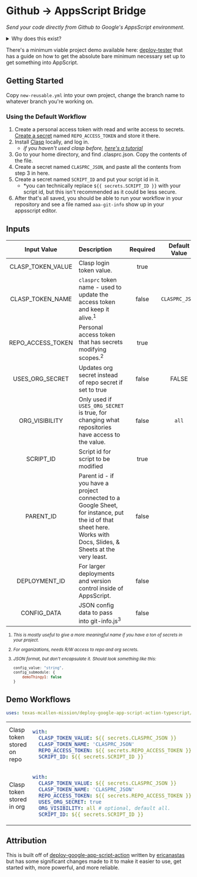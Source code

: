 # Github -> AppsScript Bridge

<!--  WYLO: FIGURE OUT A GOOD NAME FOR THIS PROJECT -->

*Send your code directly from Github to Google's AppsScript environment.*

<details>
  <summary> Why does this exist? </summary>
  
This is a project that got started because we use Google AppsScript a *lot*- we've built a [massive project](githu.com/texas-mcallen-mission/key-indicator-system) on top of it.  Google's internal editor has some problems- it doesn't support TypeScript (which seems like a necessity for a project as large as ours), it's nowhere near as powerful as vsCode is, and it doesn't have a nice dark mode.  To get around these shortcomings, we adapted somebody else's work and made this thing. It's built off of [CLASP](https://github.com/google/clasp), which lets you use your favorite desktop editor to do things, but instead of running CLASP from your computer, you do it *in the cloud* (isn't that cool?)

Part of the reason that we're using this instead of something that uses Google Cloud Platform is that our org doesn't use GCP, but we do have access to AppsScript.

</details>





There's a minimum viable project demo available here: [deploy-tester](https://github.com/texas-mcallen-mission/deploy-tester) that has a guide on how to get the absolute bare minimum necessary set up to get something into AppScript.


## Getting Started

 <!-- - see the wiki, or [the demo repo](https://github.com/texas-mcallen-mission/deploy-tester/) -->

Copy ``new-reusable.yml`` into your own project, change the branch name to whatever branch you're working on.

### Using the Default Workflow

 1. Create a personal access token with read and write access to secrets. 
  [Create a secret](https://docs.github.com/en/actions/security-guides/encrypted-secrets) named ``REPO_ACCESS_TOKEN`` and store it there.
 2. Install [Clasp](https://github.com/google/clasp) locally, and log in.
    * *if you haven't used clasp before, [here's a tutorial](https://codelabs.developers.google.com/codelabs/clasp#0)*
 3. Go to your home directory, and find .clasprc.json.  Copy the contents of the file.
 4. Create a secret named ``CLASPRC_JSON``, and paste all the contents from step 3 in here.
 5. Create a secret named ``SCRIPT_ID`` and put your script id in it.
    * *you can technically replace ``${{ secrets.SCRIPT_ID }}`` with your script id, but this isn't recommended as it could be less secure.
 6. After that's all saved, you should be able to run your workflow in your repository and see a file named ``aaa-git-info`` show up in your appsscript editor.


## Inputs

| Input Value | Description | Required | Default Value |
| :---: | :--- | :---: | :---: |
| CLASP_TOKEN_VALUE | Clasp login token value. |  true |  |
| CLASP_TOKEN_NAME | ``clasprc`` token name - used to update the access token and keep it alive.<sup>1</sup> |  false | ``CLASPRC_JSON`` |
| REPO_ACCESS_TOKEN | Personal access token that has secrets modifying scopes.<sup>2</sup>  |  true |  |
| USES_ORG_SECRET | Updates org secret instead of repo secret if set to true |  false | FALSE |
| ORG_VISIBILITY | Only used if ``USES_ORG_SECRET`` is true, for changing what repositories have access to the value. | false | ``all`` |
| SCRIPT_ID | Script id for script to be modified |  true |  |
| PARENT_ID | Parent id - if you have a project connected to a Google Sheet, for instance, put the id of that sheet here.  Works with Docs, Slides, & Sheets at the very least. |  false |  |
| DEPLOYMENT_ID | For larger deployments and version control inside of AppsScript. |  false |  |
| CONFIG_DATA | JSON config data to pass into git-info.js<sup>3</sup> |  false |  |

<sup>

1. *This is mostly useful to give a more meaningful name if you have a ton of secrets in your project.*

2. *For organizations, needs R/W access to repo and org secrets.*

3. *JSON format, but don't encapsulate it. Should look something like this:*
    ```js
    config_value: "string",
    config_submodule: {
        demoThingy1: false
    }
    ```

</sup>

## Demo Workflows

```yaml
uses: texas-mcallen-mission/deploy-google-app-script-action-typescript/@v3.0.1
```

<table>
<tr>
<td> Clasp token stored on repo </td>
<td> 

```yaml
with:
  CLASP_TOKEN_VALUE: ${{ secrets.CLASPRC_JSON }}
  CLASP_TOKEN_NAME: 'CLASPRC_JSON'
  REPO_ACCESS_TOKEN: ${{ secrets.REPO_ACCESS_TOKEN }}
  SCRIPT_ID: ${{ secrets.SCRIPT_ID }}

```

</td>
</tr>
<tr>
<td> Clasp token stored in org </td>
<td>

```yaml
with:
  CLASP_TOKEN_VALUE: ${{ secrets.CLASPRC_JSON }}
  CLASP_TOKEN_NAME: 'CLASPRC_JSON'
  REPO_ACCESS_TOKEN: ${{ secrets.REPO_ACCESS_TOKEN }}
  USES_ORG_SECRET: true
  ORG_VISIBILITY: all # optional, default all.
  SCRIPT_ID: ${{ secrets.SCRIPT_ID }}
```

</td>
</tr>
</table>


## Attribution

This is built off of [deploy-google-app-script-action](https://GitHub.com/ericanastas/deploy-google-app-script-action) written by [ericanastas](https://github.com/ericanastas) but has some significant changes made to it to make it easier to use, get started with, more powerful, and more reliable.